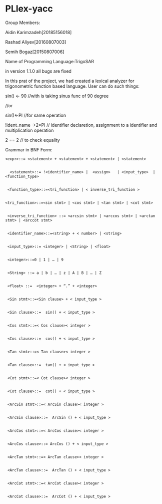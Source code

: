 # PLlex-yacc
Group Members: 

Aidin Karimzadeh[20185156018]

Rashad Aliyev[20160807003]  

Semih Bogaz[20150807006] 

Name of Programming Language:TrigoSAR


in version 1.1.0 all bugs are fixed 


In this prat of the project, we had created a lexical analyzer for trigonometric function based language.
User can do such things:

sin() <- 90 //with is taking sinus func of 90 degree

//or 

sin()<-PI //for same operation

!ident_name ->2*PI // identifier declaretion, assignment to a identifier and multiplication operation

2 == 2 // to check equality



Grammar in BNF Form:

    <expr>::= <statement> + <statement> + <statement> | <statement>
  

	  <statement>::= !<identifier_name> |  <assign>   | <input_type>  | <function_type>
  

	 <function_type>::=<tri_function> | < inverse_tri_function >


	<tri_function>::=<sin stmt> | <cos stmt> | <tan stmt> | <cot stmt>
  

	 <inverse_tri_function> ::= <arcsin stmt> | <arccos stmt> | <arctan stmt> | <arccot stmt>
  

	 <identifier_name>::=<string> + < number> | <string>
  

	 <input_type>::= <integer> | <String> | <float>
  

	 <integer>::=0 | 1 | … | 9
  

	 <String> ::= a | b | … | z | A | B | … | Z
  

	 <float> ::=  <integer> + “.” + <integer> 
  

	 <Sin stmt>::=<Sin clause> + < input_type >
  
  
 	 <Sin clause>::=  sin() + < input_type >
  

	 <Cos stmt>::=< Cos clause>< integer >
  
  
	 <Cos clause>::=  cos() + < input_type >
  

	 <Tan stmt>::=< Tan clause>< integer >
  
  
	 <Tan clause>::=  tan() + < input_type >
  

	 <Cot stmt>::=< Cot clause>< integer >
  
  
	 <Cot clause>::=  cot() + < input_type >
  

	 <ArcSin stmt>::=< ArcSin clause>< integer >
  
  
	 <ArcSin clause>::=  ArcSin () + < input_type >
  

	 <ArcCos stmt>::=< ArcCos clause>< integer >
  
  
	 <ArcCos clause>::= ArcCos () + < input_type >


	 <ArcTan stmt>::=< ArcTan clause>< integer >
  
  
	 <ArcTan clause>::=  ArcTan () + < input_type >


	 <ArcCot stmt>::=< ArcCot clause>< integer >
  
  
	 <ArcCot clause>::=  ArcCot () + < input_type >

